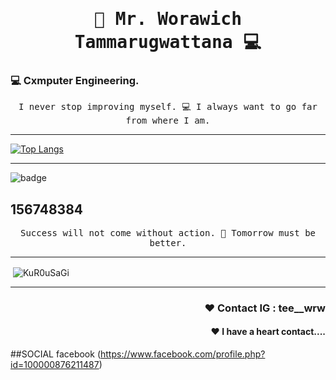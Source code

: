 <h1 align='center'><samp><strong> 🐸 Mr. Worawich Tammarugwattana 💻 </strong></samp></h1>
<h3 align="left"> 💻 Cxmputer Engineering.  </h3>
<p align='center'> <samp> I never stop improving myself. 💻 I always want to go far from where I am.</samp></p>
<hr>

[![Top Langs](https://github-readme-stats.vercel.app/api/top-langs/?username=KuR0uSaGi&layout=compact&theme=tokyonight)](https://github.com/KuR0uSaGi/github-readme-stats)

<hr>

<img src="https://img.shields.io/badge/Binance-FCD535?style=for-the-badge&logo=binance&logoColor=white" alt = 'badge'  />
<h2 align="left"> 156748384</h2>


<p align='center'> <samp> Success will not come without action. 🐸 Tomorrow must be better.</samp></p>
<hr>
<p>&nbsp;<img align="center" src="https://github-readme-stats.vercel.app/api?username=KuR0uSaGi&show_icons=true&locale=en&theme=tokyonight" alt="KuR0uSaGi" /></p>
<hr>
<h3 align="right"> ❤ Contact IG : tee__wrw</h3>
<h4 align="right"> ❤ I have a heart contact....</h4>


##SOCIAL
facebook (https://www.facebook.com/profile.php?id=100000876211487)


